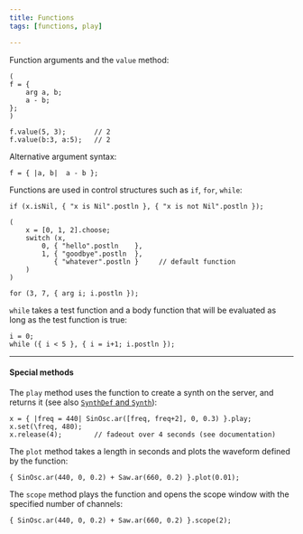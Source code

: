 ```yaml
---
title: Functions
tags: [functions, play]

---
```


Function arguments and the `value` method:

~~~
(
f = {
	arg a, b;
    a - b;
};
)

f.value(5, 3);       // 2
f.value(b:3, a:5);   // 2
~~~

Alternative argument syntax:
~~~
f = { |a, b|  a - b };
~~~


Functions are used in control structures such as `if`, `for`, `while`:

~~~
if (x.isNil, { "x is Nil".postln }, { "x is not Nil".postln });
~~~

~~~
(
	x = [0, 1, 2].choose;
	switch (x,
		0, { "hello".postln    },
		1, { "goodbye".postln  },
		   { "whatever".postln }     // default function
	)
)
~~~

~~~
for (3, 7, { arg i; i.postln });
~~~


`while` takes a test function and a body function that will be evaluated as long as the test function is true:
~~~
i = 0;
while ({ i < 5 }, { i = i+1; i.postln });
~~~

---------------------------------------


#### Special methods

The `play` method uses the function to create a synth on the server,
and returns it (see also [`SynthDef` and `Synth`](/post/synthdef)):

~~~
x = { |freq = 440| SinOsc.ar([freq, freq+2], 0, 0.3) }.play;
x.set(\freq, 480);
x.release(4);        // fadeout over 4 seconds (see documentation)
~~~

The `plot` method takes a length in seconds and plots the waveform
defined by the function:

~~~
{ SinOsc.ar(440, 0, 0.2) + Saw.ar(660, 0.2) }.plot(0.01);
~~~

The `scope` method plays the function and opens the scope window with
the specified number of channels:
~~~
{ SinOsc.ar(440, 0, 0.2) + Saw.ar(660, 0.2) }.scope(2);
~~~